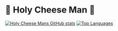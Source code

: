 # 🧀 Holy Cheese Man 🧀
[![Holy Cheese Mans GitHub stats](https://github-readme-stats.vercel.app/api?username=holycheeseman)](https://github.com/holycheeseman/github-readme-stats)
[![Top Languages](https://github-readme-stats.vercel.app/api/top-langs/?username=holycheeseman)](https://github.com/holycheeseman/github-readme-stats)

